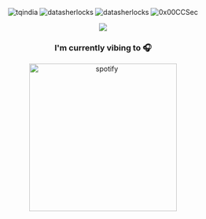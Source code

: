 <p align="center"> <img src="https://komarev.com/ghpvc/?username=tqindia&logoColor=white&color=FFDE59" alt="tqindia" /> <img
src="https://img.shields.io/github/followers/datasherlocks?style=social" alt="datasherlocks" /> <img
src="https://img.shields.io/github/last-commit/datasherlocks/datasherlocks" alt="datasherlocks" /> <img
src="https://img.shields.io/twitter/follow/datasherlocks?label=Follow%20me&style=social" alt="0x00CCSec" /> </p>


<p align="center"> <img src="https://github.com/CrazyChickenDev/CrazyChickenDev/blob/master/assets/source.gif" /> </p>

<h3 align="center">I'm currently vibing to 🎧</h3>
<p align="center"> <img src="https://spotify-github-profile.vercel.app/api/view.svg?uid=jjczlamuzfty5k0s1wxsxtu0p&cover_image=true&theme=compact" height="300px" alt="spotify"> </p>

